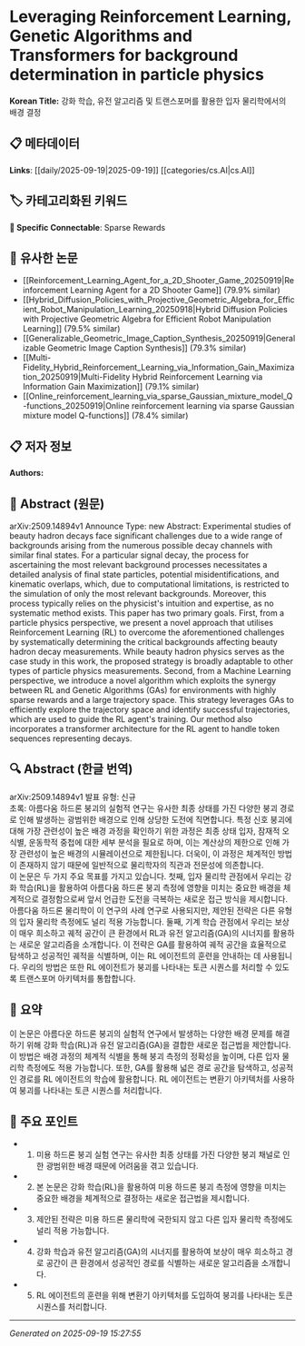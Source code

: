 
# Leveraging Reinforcement Learning, Genetic Algorithms and Transformers for background determination in particle physics

**Korean Title:** 강화 학습, 유전 알고리즘 및 트랜스포머를 활용한 입자 물리학에서의 배경 결정

## 📋 메타데이터

**Links**: [[daily/2025-09-19|2025-09-19]] [[categories/cs.AI|cs.AI]]

## 🏷️ 카테고리화된 키워드
**🔗 Specific Connectable**: Sparse Rewards

## 🔗 유사한 논문
- [[Reinforcement_Learning_Agent_for_a_2D_Shooter_Game_20250919|Reinforcement Learning Agent for a 2D Shooter Game]] (79.9% similar)
- [[Hybrid_Diffusion_Policies_with_Projective_Geometric_Algebra_for_Efficient_Robot_Manipulation_Learning_20250918|Hybrid Diffusion Policies with Projective Geometric Algebra for Efficient Robot Manipulation Learning]] (79.5% similar)
- [[Generalizable_Geometric_Image_Caption_Synthesis_20250919|Generalizable Geometric Image Caption Synthesis]] (79.3% similar)
- [[Multi-Fidelity_Hybrid_Reinforcement_Learning_via_Information_Gain_Maximization_20250919|Multi-Fidelity Hybrid Reinforcement Learning via Information Gain Maximization]] (79.1% similar)
- [[Online_reinforcement_learning_via_sparse_Gaussian_mixture_model_Q-functions_20250919|Online reinforcement learning via sparse Gaussian mixture model Q-functions]] (78.4% similar)

## 📋 저자 정보

**Authors:** 

## 📄 Abstract (원문)

arXiv:2509.14894v1 Announce Type: new 
Abstract: Experimental studies of beauty hadron decays face significant challenges due to a wide range of backgrounds arising from the numerous possible decay channels with similar final states. For a particular signal decay, the process for ascertaining the most relevant background processes necessitates a detailed analysis of final state particles, potential misidentifications, and kinematic overlaps, which, due to computational limitations, is restricted to the simulation of only the most relevant backgrounds. Moreover, this process typically relies on the physicist's intuition and expertise, as no systematic method exists.
  This paper has two primary goals. First, from a particle physics perspective, we present a novel approach that utilises Reinforcement Learning (RL) to overcome the aforementioned challenges by systematically determining the critical backgrounds affecting beauty hadron decay measurements. While beauty hadron physics serves as the case study in this work, the proposed strategy is broadly adaptable to other types of particle physics measurements. Second, from a Machine Learning perspective, we introduce a novel algorithm which exploits the synergy between RL and Genetic Algorithms (GAs) for environments with highly sparse rewards and a large trajectory space. This strategy leverages GAs to efficiently explore the trajectory space and identify successful trajectories, which are used to guide the RL agent's training. Our method also incorporates a transformer architecture for the RL agent to handle token sequences representing decays.

## 🔍 Abstract (한글 번역)

arXiv:2509.14894v1 발표 유형: 신규  
초록: 아름다움 하드론 붕괴의 실험적 연구는 유사한 최종 상태를 가진 다양한 붕괴 경로로 인해 발생하는 광범위한 배경으로 인해 상당한 도전에 직면합니다. 특정 신호 붕괴에 대해 가장 관련성이 높은 배경 과정을 확인하기 위한 과정은 최종 상태 입자, 잠재적 오식별, 운동학적 중첩에 대한 세부 분석을 필요로 하며, 이는 계산상의 제한으로 인해 가장 관련성이 높은 배경의 시뮬레이션으로 제한됩니다. 더욱이, 이 과정은 체계적인 방법이 존재하지 않기 때문에 일반적으로 물리학자의 직관과 전문성에 의존합니다.  
이 논문은 두 가지 주요 목표를 가지고 있습니다. 첫째, 입자 물리학 관점에서 우리는 강화 학습(RL)을 활용하여 아름다움 하드론 붕괴 측정에 영향을 미치는 중요한 배경을 체계적으로 결정함으로써 앞서 언급한 도전을 극복하는 새로운 접근 방식을 제시합니다. 아름다움 하드론 물리학이 이 연구의 사례 연구로 사용되지만, 제안된 전략은 다른 유형의 입자 물리학 측정에도 널리 적용 가능합니다. 둘째, 기계 학습 관점에서 우리는 보상이 매우 희소하고 궤적 공간이 큰 환경에서 RL과 유전 알고리즘(GA)의 시너지를 활용하는 새로운 알고리즘을 소개합니다. 이 전략은 GA를 활용하여 궤적 공간을 효율적으로 탐색하고 성공적인 궤적을 식별하며, 이는 RL 에이전트의 훈련을 안내하는 데 사용됩니다. 우리의 방법은 또한 RL 에이전트가 붕괴를 나타내는 토큰 시퀀스를 처리할 수 있도록 트랜스포머 아키텍처를 통합합니다.

## 📝 요약

이 논문은 아름다운 하드론 붕괴의 실험적 연구에서 발생하는 다양한 배경 문제를 해결하기 위해 강화 학습(RL)과 유전 알고리즘(GA)을 결합한 새로운 접근법을 제안합니다. 이 방법은 배경 과정의 체계적 식별을 통해 붕괴 측정의 정확성을 높이며, 다른 입자 물리학 측정에도 적용 가능합니다. 또한, GA를 활용해 넓은 경로 공간을 탐색하고, 성공적인 경로를 RL 에이전트의 학습에 활용합니다. RL 에이전트는 변환기 아키텍처를 사용하여 붕괴를 나타내는 토큰 시퀀스를 처리합니다.

## 🎯 주요 포인트

- 1. 미용 하드론 붕괴 실험 연구는 유사한 최종 상태를 가진 다양한 붕괴 채널로 인한 광범위한 배경 때문에 어려움을 겪고 있습니다.

- 2. 본 논문은 강화 학습(RL)을 활용하여 미용 하드론 붕괴 측정에 영향을 미치는 중요한 배경을 체계적으로 결정하는 새로운 접근법을 제시합니다.

- 3. 제안된 전략은 미용 하드론 물리학에 국한되지 않고 다른 입자 물리학 측정에도 널리 적용 가능합니다.

- 4. 강화 학습과 유전 알고리즘(GA)의 시너지를 활용하여 보상이 매우 희소하고 경로 공간이 큰 환경에서 성공적인 경로를 식별하는 새로운 알고리즘을 소개합니다.

- 5. RL 에이전트의 훈련을 위해 변환기 아키텍처를 도입하여 붕괴를 나타내는 토큰 시퀀스를 처리합니다.

---

*Generated on 2025-09-19 15:27:55*